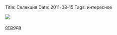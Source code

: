 Title: Селекция
Date: 2011-08-15
Tags: интересное

<div class="text"><img src="http://dl.dropbox.com/u/140528/site/original_tomato.png" /><br /><br />
<a href="http://dirty.ru/comments/320489/#new">отсюда</a></div>
